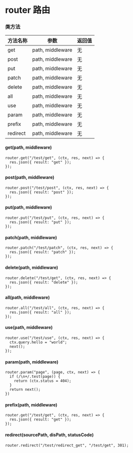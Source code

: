 # router 路由

### 类方法

| 方法名称 |       参数       | 返回值 |
| -------- | :--------------: | :----- |
| get      | path, middleware | 无     |
| post     | path, middleware | 无     |
| put      | path, middleware | 无     |
| patch    | path, middleware | 无     |
| delete   | path, middleware | 无     |
| all      | path, middleware | 无     |
| use      | path, middleware | 无     |
| param    | path, middleware | 无     |
| prefix   | path, middleware | 无     |
| redirect | path, middleware | 无     |

#### get(path, middleware)

```
router.get("/test/get", (ctx, res, next) => {
  res.json({ result: "get" });
});
```

#### post(path, middleware)

```
router.post("/test/post", (ctx, res, next) => {
  res.json({ result: "post" });
});
```

#### put(path, middleware)

```
router.put("/test/put", (ctx, res, next) => {
  res.json({ result: "put" });
});
```

#### patch(path, middleware)

```
router.patch("/test/patch", (ctx, res, next) => {
  res.json({ result: "patch" });
});
```

#### delete(path, middleware)

```
router.delete("/test/get", (ctx, res, next) => {
  res.json({ result: "delete" });
});
```

#### all(path, middleware)

```
router.all("/test/all", (ctx, res, next) => {
  res.json({ result: "all" });
});
```

#### use(path, middleware)

```
router.use("/test/use", (ctx, res, next) => {
  ctx.query.hello = "world";
  next();
});
```

#### param(path, middleware)

```
router.param("page", (page, ctx, next) => {
  if (/\n+/.test(page)) {
    return (ctx.status = 404);
  }
  return next();
})
```

#### prefix(path, middleware)

```
router.get("/test/get", (ctx, res, next) => {
  res.json({ result: "get" });
});
```

#### redirect(sourcePath, disPath, statusCode)

```
router.redirect("/test/redirect_get", "/test/get", 301);
```
